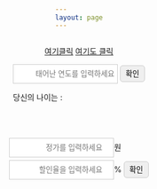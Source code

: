 ```yaml
---
layout: page
---
```

<a href="/aboutme.html">여기클릭</a>
<a href="/practice.html">여기도 클릭</a>

<head>
    <meta charset="UTF-8">
    <meta http-equiv="X-UA-Compatible" content="IE=edge">
    <meta name="viewport" content="width=device-width, initial-scale=1.0">
    <title>Document</title>
    <script src="/js/jquery-3.5.1.min.js"></script>
    <style>
        *{
            margin: 0;
            padding: 0;
        }
        body{
            width: 100%;
            height: 100vh;
            display: flex;
            flex-direction: column;
            justify-content: center;
            align-items: center;
        }
        input{
            border: 1px solid #ccc;
            height: 35px;
            padding: 0 5px;
            text-align: right;
        }
        button{
            width: 45px;
            height: 30px;
            border: 1px solid #ccc;
            border-radius: 5px;
        }
        #price{
            margin-bottom: 5px;
        }
    </style>
</head>
<body>
    <div class="age-box" style="margin-bottom:50px;">
         <input type="text" id="userYear" placeholder="태어난 연도를 입력하세요">
        <button id="submit">확인</button>
        <p>당신의 나이는 : <span id="user-age"></span></p>
    </div>
    <div class="discount-box">
        <input type="number" id="price" placeholder="정가를 입력하세요">원<br>
        <input type="number" id="rate" placeholder="할인율을 입력하세요">%
        <button id="dcBtn">확인</button>
        <p class="price-result"></p>
    </div>
    <script>
        'use strict';
        $("#submit").click(function(){
            let birthYear = $("#userYear").val();
            console.log(birthYear);
            if(!birthYear){
                alert("태어난 연도를 입력하세요");
                $("#userYear").focus();
            }else{
                let today = new Date();
                let todayYear = today.getFullYear();
                let age = todayYear - birthYear + 1;
                $("#user-age").text(age);
            }
        });
        $("#dcBtn").click(function(){
            let userPrice = $("#price").val();
            let userRate = $("#rate").val();
            if(!userPrice){
                alert("가격을 입력해주세요");
            }else if(!userRate){
                alert("할인율을 입력해주세요");
            }else{
                let discount = Math.round(userPrice * (userRate/100)); //소수점 아래 반올림
                let newPrice = userPrice - discount;
                $(".price-result").text(userPrice+"원에서 "+discount+"원 할인되어 "+newPrice+"원입니다.");
            }
        });
    </script>
</body>
</html>